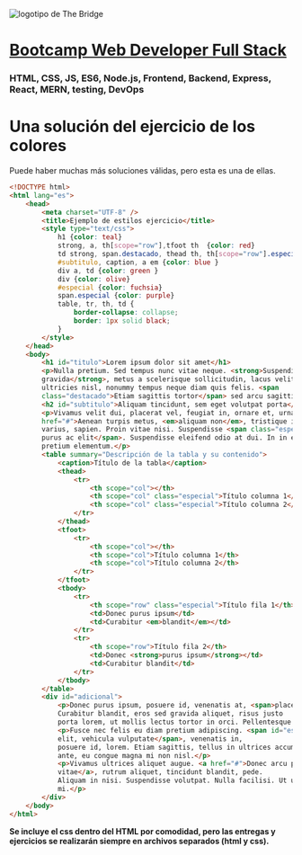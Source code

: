 ![logotipo de The Bridge](https://user-images.githubusercontent.com/27650532/77754601-e8365180-702b-11ea-8bed-5bc14a43f869.png  "logotipo de The Bridge")


# [Bootcamp Web Developer Full Stack](https://www.thebridge.tech/bootcamps/bootcamp-fullstack-developer/)

### HTML, CSS,  JS, ES6, Node.js, Frontend, Backend, Express, React, MERN, testing, DevOps

# Una solución del ejercicio de los colores

Puede haber muchas más soluciones válidas, pero esta es una de ellas.


```html
<!DOCTYPE html> 
<html lang="es"> 
    <head> 
        <meta charset="UTF-8" /> 
        <title>Ejemplo de estilos ejercicio</title> 
        <style type="text/css"> 
            h1 {color: teal}
            strong, a, th[scope="row"],tfoot th  {color: red}
            td strong, span.destacado, thead th, th[scope="row"].especial { color: orange}
            #subtitulo, caption, a em {color: blue }
            div a, td {color: green }
            div {color: olive}
            #especial {color: fuchsia}
            span.especial {color: purple}
            table, tr, th, td {
                border-collapse: collapse;
                border: 1px solid black;
            }
        </style> 
    </head> 
    <body>
        <h1 id="titulo">Lorem ipsum dolor sit amet</h1>
        <p>Nulla pretium. Sed tempus nunc vitae neque. <strong>Suspendisse 
        gravida</strong>, metus a scelerisque sollicitudin, lacus velit 
        ultricies nisl, nonummy tempus neque diam quis felis. <span 
        class="destacado">Etiam sagittis tortor</span> sed arcu sagittis tristique.</p>
        <h2 id="subtitulo">Aliquam tincidunt, sem eget volutpat porta</h2>
        <p>Vivamus velit dui, placerat vel, feugiat in, ornare et, urna. <a 
        href="#">Aenean turpis metus, <em>aliquam non</em>, tristique in</a>, pretium 
        varius, sapien. Proin vitae nisi. Suspendisse <span class="especial">porttitor 
        purus ac elit</span>. Suspendisse eleifend odio at dui. In in elit sed metus 
        pretium elementum.</p>
        <table summary="Descripción de la tabla y su contenido">
            <caption>Título de la tabla</caption>
            <thead>
                <tr>
                    <th scope="col"></th>
                    <th scope="col" class="especial">Título columna 1</th>
                    <th scope="col" class="especial">Título columna 2</th>
                </tr>
            </thead>
            <tfoot>
                <tr>
                    <th scope="col"></th>
                    <th scope="col">Título columna 1</th>
                    <th scope="col">Título columna 2</th>
                </tr>
            </tfoot>
            <tbody>
                <tr>
                    <th scope="row" class="especial">Título fila 1</th>
                    <td>Donec purus ipsum</td>
                    <td>Curabitur <em>blandit</em></td>
                </tr>
                <tr>
                    <th scope="row">Título fila 2</th>
                    <td>Donec <strong>purus ipsum</strong></td>
                    <td>Curabitur blandit</td>
                </tr>
            </tbody>
        </table>
        <div id="adicional">
            <p>Donec purus ipsum, posuere id, venenatis at, <span>placerat ac, lorem</span>. 
            Curabitur blandit, eros sed gravida aliquet, risus justo 
            porta lorem, ut mollis lectus tortor in orci. Pellentesque nec augue.</p>
            <p>Fusce nec felis eu diam pretium adipiscing. <span id="especial">Nunc elit 
            elit, vehicula vulputate</span>, venenatis in, 
            posuere id, lorem. Etiam sagittis, tellus in ultrices accumsan, diam nisi feugiat
            ante, eu congue magna mi non nisl.</p>
            <p>Vivamus ultrices aliquet augue. <a href="#">Donec arcu pede, pretium 
            vitae</a>, rutrum aliquet, tincidunt blandit, pede. 
            Aliquam in nisi. Suspendisse volutpat. Nulla facilisi. Ut ullamcorper nisi quis 
            mi.</p>
        </div>
    </body>
</html>

```


**Se incluye el css dentro del HTML por comodidad, pero las entregas y ejercicios se realizarán siempre en archivos separados (html y css).**
